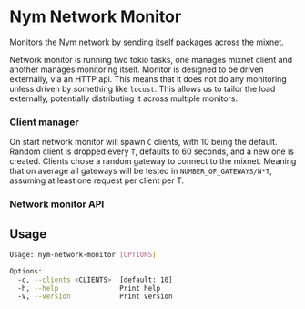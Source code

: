 # Nym Network Monitor

Monitors the Nym network by sending itself packages across the mixnet.

Network monitor is running two tokio tasks, one manages mixnet client and another manages monitoring itself. Monitor is designed to be driven externally, via an HTTP api. This means that it does not do any monitoring unless driven by something like `locust`. This allows us to tailor the load externally, potentially distributing it across multiple monitors.

### Client manager

On start network monitor will spawn `C` clients, with 10 being the default. Random client is dropped every `T`, defaults to 60 seconds, and a new one is created. Clients chose a random gateway to connect to the mixnet. Meaning that on average all gateways will be tested in `NUMBER_OF_GATEWAYS/N*T`, assuming at least one request per client per T.

### Network monitor API

##  Usage

```bash
Usage: nym-network-monitor [OPTIONS]

Options:
  -c, --clients <CLIENTS>  [default: 10]
  -h, --help               Print help
  -V, --version            Print version
```



